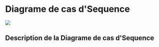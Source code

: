 # Diagrame de cas d'Sequence
![][def]

[def]: sequenceprime.drawio.png

## Description de la Diagrame de cas d'Sequence

##